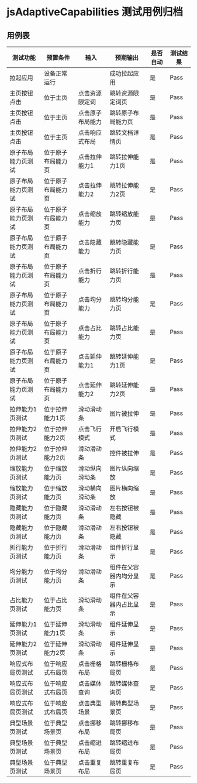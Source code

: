 # jsAdaptiveCapabilities 测试用例归档

## 用例表

| 测试功能      | 预置条件        | 输入           | 预期输出         | 是否自动     |测试结果|
|-----------|-------------|--------------|--------------|--------------------------------|--------------------------------|
| 拉起应用      | 	设备正常运行     | 		           | 成功拉起应用       | 是      |Pass|
| 主页按钮点击    | 	位于主页       | 	点击资源限定词     | 	跳转资源限定词页    | 	是   |Pass|
| 主页按钮点击    | 	位于主页       | 点击原子布局能力     | 跳转原子布局能力页    | 是   |Pass|
| 主页按钮点击    | 	位于主页       | 点击响应式布局      | 	跳转文档详情页     | 	是    |Pass|
| 原子布局能力页测试 | 	位于原子布局能力页	 | 	   点击拉伸能力1  | 跳转拉伸能力1页     | 是    |Pass|
| 原子布局能力页测试 | 	位于原子布局能力页	 | 	   点击拉伸能力2  | 跳转拉伸能力2页     | 是    |Pass|
| 原子布局能力页测试 | 	位于原子布局能力页	 | 	   点击缩放能力   | 跳转缩放能力页      | 是     |Pass|
| 原子布局能力页测试 | 	位于原子布局能力页	 | 	   点击隐藏能力   | 跳转隐藏能力页      | 是     |Pass|
| 原子布局能力页测试 | 	位于原子布局能力页	 | 	   点击折行能力   | 跳转折行能力页      | 是     |Pass|
| 原子布局能力页测试 | 	位于原子布局能力页	 | 	   点击均分能力   | 跳转均分能力页      | 是     |Pass|
| 原子布局能力页测试 | 	位于原子布局能力页	 | 	   点击占比能力   | 跳转占比能力页      | 是     |Pass|
| 原子布局能力页测试 | 	位于原子布局能力页	 | 	   点击延伸能力1  | 跳转延伸能力1页     | 是    |Pass|
| 原子布局能力页测试 | 	位于原子布局能力页	 | 	   点击延伸能力2  | 跳转延伸能力2页     | 是    |Pass|
| 拉伸能力1页测试  | 位于拉伸能力1页    | 	    滑动滑动条   | 	图片被拉伸       | 	是      |Pass|
| 拉伸能力2页测试  | 位于拉伸能力2页    | 	    点击飞行模式  | 	开启飞行模式      | 	是     |Pass|
| 拉伸能力2页测试  | 位于拉伸能力2页    | 	    滑动滑动条   | 	控件被拉伸       | 	是      |Pass|
| 缩放能力页测试   | 位于缩放能力页     | 	    滑动纵向滑动条 | 	图片纵向缩放      | 	是     |Pass|
| 缩放能力页测试   | 位于缩放能力页     | 	    滑动横向滑动条 | 	图片横向缩放      | 	是     |Pass|
| 隐藏能力页测试   | 位于隐藏能力页     | 	    滑动滑动条   | 	左右按钮被隐藏     | 	是    |Pass|
| 隐藏能力页测试   | 位于隐藏能力页     | 	    滑动滑动条   | 	左右按钮被隐藏     | 	是    |Pass|
| 折行能力页测试   | 位于折行能力页     | 	    滑动滑动条   | 	组件折行显示      | 	是     |Pass|
| 均分能力页测试   | 位于均分能力页     | 	    滑动滑动条   | 	组件在父容器内均分显示 | 是 |Pass|
| 占比能力页测试   | 位于占比能力页     | 	    滑动滑动条   | 	组件在父容器内占比显示 | 是 |Pass|
| 延伸能力1页测试  | 位于延伸能力1页    | 	    滑动滑动条   | 	组件延伸显示      | 	是     |Pass|
| 延伸能力2页测试  | 位于延伸能力2页    | 	    滑动滑动条   | 	组件延伸显示      | 	是     |Pass|
| 响应式布局页测试  | 	位于响应式布局页	 | 	   点击栅格布局   | 跳转栅格布局页      | 是     |Pass|
| 响应式布局页测试  | 	位于响应式布局页	 | 	   点击媒体查询   | 跳转媒体查询页      | 是     |Pass|
| 响应式布局页测试  | 	位于响应式布局页	 | 	   点击典型场景   | 跳转典型场景页      | 是     |Pass|
| 典型场景页测试   | 	位于典型场景页	 | 	   点击挪移布局   | 跳转挪移布局页      | 是     |Pass|
| 典型场景页测试   | 	位于典型场景页	 | 	   点击缩进布局   | 跳转缩进布局页      | 是     |Pass|
| 典型场景页测试   | 	位于典型场景页	 | 	   点击重复布局   | 跳转重复布局页      | 是     |Pass|